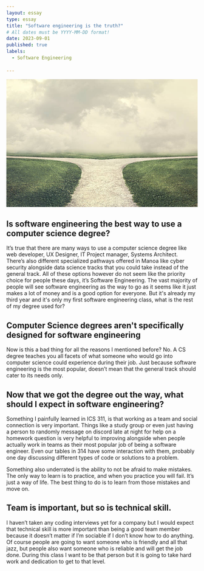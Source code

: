 ```yaml
---
layout: essay
type: essay
title: "Software engineering is the truth?"
# All dates must be YYYY-MM-DD format!
date: 2023-09-01
published: true
labels:
  - Software Engineering

---
```


<img class="img-fluid" src="../img/cotton/istockphoto-601896558-612x612.jpg">

## Is software engineering the best way to use a computer science degree?

It’s true that there are many ways to use a computer science degree like web developer, UX Designer, IT Project manager, Systems Architect. There’s also different specialized pathways offered in Manoa like cyber security alongside data science tracks that you could take instead of the general track. All of these options however do not seem like the priority choice for people these days, it’s Software Engineering. The vast majority of people will see software engineering as the way to go as it seems like it just makes a lot of money and is a good option for everyone. But it's already my third year and it's only my first software engineering class, what is the rest of my degree used for?

## Computer Science degrees aren't specifically designed for software engineering

Now is this a bad thing for all the reasons I mentioned before? No. A CS degree teaches you all facets of what someone who would go into computer science could experience during their job. Just because software engineering is the most popular, doesn’t mean that the general track should cater to its needs only. 

## Now that we got the degree out the way, what should I expect in software engineering?

Something I painfully learned in ICS 311, is that working as a team and social connection is very important. Things like a study group or even just having a person to randomly message on discord late at night for help on a homework question is very helpful to improving alongside when people actually work in teams as their most popular job of being a software engineer. Even our tables in 314 have some interaction with them, probably one day discussing different types of code or solutions to a problem.

Something also underrated is the ability to not be afraid to make mistakes. The only way to learn is to practice, and when you practice you will fail. It’s just a way of life. The best thing to do is to learn from those mistakes and move on.

## Team is important, but so is technical skill.

I haven’t taken any coding interviews yet for a company but I would expect that technical skill is more important than being a good team member because it doesn’t matter if I’m sociable if I don’t know how to do anything. Of course people are going to want someone who is friendly and all that jazz, but people also want someone who is reliable and will get the job done. During this class I want to be that person but it is going to take hard work and dedication to get to that level.


